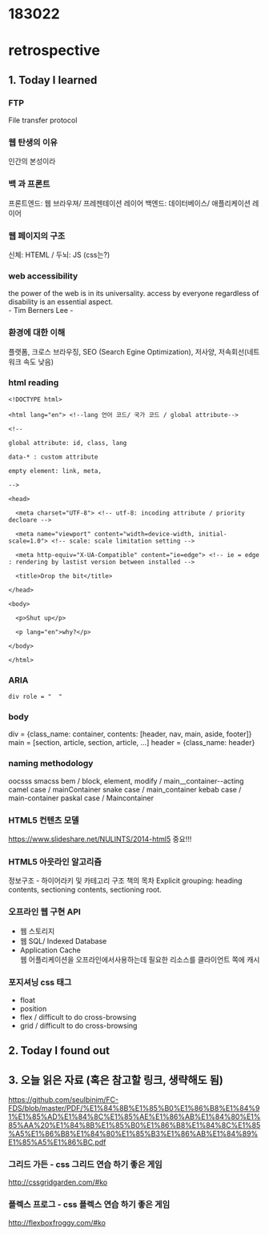 # 183022
# retrospective

## 1. Today I learned

### FTP
File transfer protocol

### 웹 탄생의 이유
인간의 본성이라

### 백 과 프론트
프론트엔드: 웹 브라우져/ 프레젠테이션 레이어
백엔드: 데이터베이스/ 애플리케이션 레이어

### 웹 페이지의 구조
신체: HTEML / 두뇌: JS
(css는?)

### web accessibility
the power of the web is in its universality. access by everyone regardless of disability is an essential aspect. <br/>
\- Tim Berners Lee -

<!-- 
장애와 비장애인 문제 .... 비용은? 비용 걱정은? 우리는 공무원이 아니라 노동자인데. 무슨 봉사할려고 다니는 줄 아시나.
 -->

### 환경에 대한 이해
플랫폼, 크로스 브라우징, SEO (Search Egine Optimization), 저사양, 저속회선(네트워크 속도 낮음)

<!-- 
메이저가 아닌 브라우져도 많다. ==> 그걸 언제 신경써. 뭐랄까... 프론트엔드가 아니라 기술자를 가르치는 것 같다. 프론트엔드 측이면 시장 친화적이어야지...
 시작이 너무 작다 접근성이 좁다. 확장하기 힘드니까 시작할때 부터 크게 해라. ==> 경영쪽 입장에서는 말도 안되요.
 -->

### html reading

```
<!DOCTYPE html>

<html lang="en"> <!--lang 언어 코드/ 국가 코드 / global attribute-->

<!--

global attribute: id, class, lang

data-* : custom attribute

empty element: link, meta, 

-->

<head>

  <meta charset="UTF-8"> <!-- utf-8: incoding attribute / priority decloare -->

  <meta name="viewport" content="width=device-width, initial-scale=1.0"> <!-- scale: scale limitation setting -->

  <meta http-equiv="X-UA-Compatible" content="ie=edge"> <!-- ie = edge : rendering by lastist version between installed -->

  <title>Drop the bit</title>

</head>

<body>

  <p>Shut up</p>

  <p lang="en">why?</p>
  
</body>

</html>
```


### ARIA
```
div role = "  "
```


### body
div = {class_name: container, contents: [header, nav, main, aside, footer]}
main = [section, article, section, article, ...]
header = {class_name: header}



### naming methodology
oocsss
smacss
bem / block, element, modify / main__container--acting
camel case / mainContainer
snake case / main_container
kebab case / main-container
paskal case / Maincontainer


### HTML5 컨텐츠 모델
https://www.slideshare.net/NULINTS/2014-html5
중요!!!

### HTML5 아웃라인 알고리즘
정보구조 - 하이어라키 및 카테고리 구조
책의 목차
Explicit grouping:  heading contents, sectioning contents, sectioning root.


### 오프라인 웹 구현 API
- 웹 스토리지
- 웹 SQL/ Indexed Database
- Application Cache <br/> 웹 어플리케이션을 오프라인에서사용하는데 필요한 리소스를 클라이언트 쪽에 캐시


### 포지셔닝 css 태그
- float
- position
- flex / difficult to do cross-browsing
- grid / difficult to do cross-browsing





## 2. Today I found out


## 3. 오늘 읽은 자료 (혹은 참고할 링크, 생략해도 됨)
https://github.com/seulbinim/FC-FDS/blob/master/PDF/%E1%84%8B%E1%85%B0%E1%86%B8%E1%84%91%E1%85%AD%E1%84%8C%E1%85%AE%E1%86%AB%E1%84%80%E1%85%AA%20%E1%84%8B%E1%85%B0%E1%86%B8%E1%84%8C%E1%85%A5%E1%86%B8%E1%84%80%E1%85%B3%E1%86%AB%E1%84%89%E1%85%A5%E1%86%BC.pdf

### 그리드 가든 - css 그리드 연습 하기 좋은 게임
http://cssgridgarden.com/#ko

### 플렉스 프로그 - css 플렉스 연습 하기 좋은 게임
http://flexboxfroggy.com/#ko